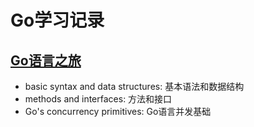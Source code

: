 # Go学习记录

## [Go语言之旅](https://tour.go-zh.org/welcome/1)

- basic syntax and data structures: 基本语法和数据结构
- methods and interfaces: 方法和接口
- Go's concurrency primitives: Go语言并发基础

